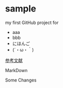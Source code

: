 # sample
my first GitHub project for


* aaa
* bbb
* にほんご
* (´・ω・｀)


[参考文献](http://qiita.com/yukiyan/items/2ea3dc5813fdba5d9cd2)


MarkDown

Some Changes
